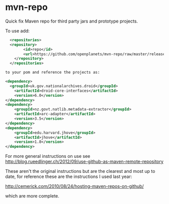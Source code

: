 mvn-repo
========

Quick fix Maven repo for third party jars and prototype projects.

To use add:

```xml
  <repositories>
  <repository>
		<id>repo</id>
		<url>https://github.com/openplanets/mvn-repo/raw/master/releases</url>
	</repository>
  </repositories>

to your pom and reference the projects as:

<dependency>
  <groupId>uk.gov.nationalarchives.droid</groupId>
	<artifactId>droid-core-interfaces</artifactId>
	<version>6.0</version>
</dependency>
<dependency>
	<groupId>nz.govt.natlib.metadata-extractor</groupId>
	<artifactId>arc-adapter</artifactId>
	<version>3.5</version>
</dependency>
<dependency>
	<groupId>edu.harvard.jhove</groupId>
	<artifactId>jhove</artifactId>
	<version>1.8</version>
</dependency>
```

For more general instructions on use see http://blog.rueedlinger.ch/2012/09/use-github-as-maven-remote-repository

These aren't the original instructions but are the clearest and most up to date, for reference these are the instructions I used last year:

http://cemerick.com/2010/08/24/hosting-maven-repos-on-github/

which are more complete.